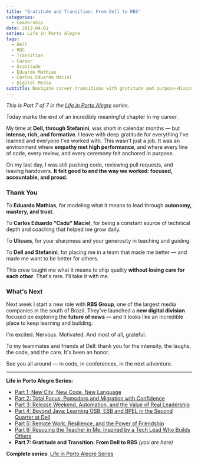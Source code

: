 ```yaml
---
title: "Gratitude and Transition: From Dell to RBS"
categories:
  - Leadership
date: 2012-04-01
series: Life in Porto Alegre
tags:
  - Dell
  - RBS
  - Transition
  - Career
  - Gratitude
  - Eduardo Mathias
  - Carlos Eduardo Maciel
  - Digital Media
subtitle: Navigate career transitions with gratitude and purpose—discover how meaningful work environments shape us, and why leaving well is as important as arriving strong
---
```


_This is Part 7 of 7 in the [Life in Porto Alegre](/en/series/life-in-porto-alegre/) series._

Today marks the end of an incredibly meaningful chapter in my career.

My time at **Dell, through Stefanini**, was short in calendar months — but **intense, rich, and formative**. I leave with deep gratitude for everything I've learned and everyone I've worked with. This wasn't just a job. It was an environment where **empathy met high performance**, and where every line of code, every review, and every ceremony felt anchored in purpose.

On my last day, I was still pushing code, reviewing pull requests, and leaving handovers. **It felt good to end the way we worked: focused, accountable, and proud.**

### Thank You

To **Eduardo Mathias**, for modeling what it means to lead through **autonomy, mastery, and trust**.

To **Carlos Eduardo "Cadu" Maciel**, for being a constant source of technical depth and coaching that helped me grow daily.

To **Ulisses**, for your sharpness and your generosity in teaching and guiding.

To **Dell and Stefanini**, for placing me in a team that made me better — and made me want to be better for others.

This crew taught me what it means to ship quality **without losing care for each other**. That's rare. I'll take it with me.

### What's Next

Next week I start a new role with **RBS Group**, one of the largest media companies in the south of Brazil. They've launched a **new digital division** focused on exploring the **future of news** — and it looks like an incredible place to keep learning and building.

I'm excited. Nervous. Motivated. And most of all, grateful.

To my teammates and friends at Dell: thank you for the intensity, the laughs, the code, and the care. It's been an honor.

See you all around — in code, in conferences, in the next adventure.

---

**Life in Porto Alegre Series:**

- [Part 1: New City, New Code, New Language](/en/posts/2010-11-15-primeira-semana-dell-porto-alegre/)
- [Part 2: Total Focus, Pomodoro and Migration with Confidence](/en/posts/2010-12-16-migracao-foco-pomodoro-dell/)
- [Part 3: Release Weekend, Automation, and the Value of Real Leadership](/en/posts/2011-01-30-final-de-semana-de-release-dell/)
- [Part 4: Beyond Java: Learning OSB, ESB and BPEL in the Second Quarter at Dell](/en/posts/2011-04-25-aprendizado-osb-esb-bpel-dell/)
- [Part 5: Remote Work, Resilience, and the Power of Friendship](/en/posts/2011-10-15-trabalho-remoto-resiliencia-e-amizade/)
- [Part 6: Rescuing the Teacher in Me: Inspired by a Tech Lead Who Builds Others](/en/posts/2011-12-20-resgatando-o-educador-em-mim/)
- **Part 7: Gratitude and Transition: From Dell to RBS** _(you are here)_

**Complete series**: [Life in Porto Alegre Series](/series/life-in-porto-alegre/)
